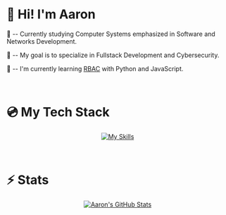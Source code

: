 # :wave: Hi! I'm Aaron

:book: -- Currently studying Computer Systems emphasized in Software and Networks Development.

:dart: -- My goal is to specialize in Fullstack Development and Cybersecurity.

:seedling: -- I'm currently learning [RBAC][rbac] with Python and JavaScript.

[rbac]: https://en.wikipedia.org/wiki/Role-based_access_control
<br>

# :cd: My Tech Stack

<div align="center"> 

[![My Skills](https://skillicons.dev/icons?i=html,css,sass,js,angular,py,django,mysql,sqlite)](https://skillicons.dev) 

</div>
<br>


# :zap: Stats

<div align="center"> 

[![Aaron's GitHub Stats](https://github-readme-stats.vercel.app/api?username=a-nxwball&theme=github_dark_dimmed)](https://github.com/anuraghazra/github-readme-stats)

</div>